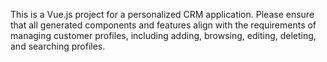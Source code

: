 <!-- Use this file to provide workspace-specific custom instructions to Copilot. For more details, visit https://code.visualstudio.com/docs/copilot/copilot-customization#_use-a-githubcopilotinstructionsmd-file -->

This is a Vue.js project for a personalized CRM application. Please ensure that all generated components and features align with the requirements of managing customer profiles, including adding, browsing, editing, deleting, and searching profiles.
